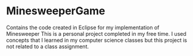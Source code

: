 # MinesweeperGame
Contains the code created in Eclipse for my implementation of Minesweeper
This is a personal project completed in my free time. I used concepts that I learned in my computer science classes but this project is not related to a class assignment.
